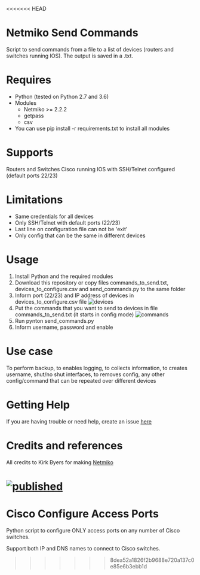 <<<<<<< HEAD
# Netmiko Send Commands
Script to send commands from a file to a list of devices (routers and switches running IOS).
The output is saved in a .txt.

# Requires
- Python (tested on Python 2.7 and 3.6)
- Modules
  - Netmiko >= 2.2.2
  - getpass
  - csv
- You can use pip install -r requirements.txt to install all modules

# Supports
Routers and Switches Cisco running IOS with SSH/Telnet configured (default ports 22/23)

# Limitations
- Same credentials for all devices
- Only SSH/Telnet with default ports (22/23)
- Last line on configuration file can not be 'exit'
- Only config that can be the same in different devices

# Usage
1) Install Python and the required modules
2) Download this repository or copy files commands_to_send.txt, devices_to_configure.csv and send_commands.py to the same folder
4) Inform port (22/23) and IP address of devices in devices_to_configure.csv file
![devices](https://user-images.githubusercontent.com/17407109/108557485-71efad00-72d7-11eb-8ca6-33b452f9e621.PNG)
3) Put the commands that you want to send to devices in file commands_to_send.txt (it starts in config mode)
![commands](https://user-images.githubusercontent.com/17407109/108557453-64d2be00-72d7-11eb-8c7f-e00e3676a834.PNG)
4) Run pynton send_commands.py
5) Inform username, password and enable

# Use case
To perform backup, to enables logging, to collects information, to creates username, shut/no shut interfaces, to removes config, any other config/command that can be repeated over different devices

# Getting Help
If you are having trouble or need help, create an issue [here](https://github.com/andreirapuru/netmiko_send_commands/issues)

# Credits and references
All credits to Kirk Byers for making [Netmiko](https://github.com/ktbyers/netmiko)


[![published](https://static.production.devnetcloud.com/codeexchange/assets/images/devnet-published.svg)](https://developer.cisco.com/codeexchange/github/repo/andreirapuru/netmiko_send_commands)
=======
# Cisco Configure Access Ports
Python script to configure ONLY access ports on any number of Cisco switches. 

Support both IP and DNS names to connect to Cisco switches.
>>>>>>> 8dea52a1826f2b9688e720a137c0e85e6b3ebb1d
